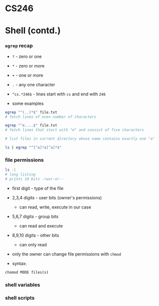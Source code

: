 # CS246
# Shell (contd.)


### `egrep` recap

- `?` - zero or one
- `*` - zero or more
- `+` - one or more
- `.` - any one character

- `^cs.*246$` - lines start with `cs` and end with `246`

- some examples

```bash
egrep "^(..)*$" file.txt
# fetch lines of even number of characters

egrep "^e....$" file.txt
# fetch lines that start with "e" and consist of five characters

# list files in current directory whose name contains exactly one "a"

ls | egrep "^[^a]*a[^a]*$"
```


### file permissions

```bash
ls -l 
# long listing
# prints 10 bits -rwxr-xr--
```

- first digit - type of the file
- 2,3,4 digits - user bits (owner's permissions)
	- can read, write, execute in our case
- 5,6,7 digits - group bits
	- can read and execute
- 8,9,10 digits - other bits
	- can only read

- only the owner can change file permissions with `chmod`
- syntax:
```bash
chomod MODE files(s)
```


### shell variables


### shell scripts
